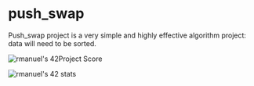 # push_swap
Push_swap project is a very simple and highly effective algorithm project: data will need to be sorted.


![rmanuel's 42Project Score](https://badge42.herokuapp.com/api/project/rmanuel/push_swap)

![rmanuel's 42 stats](https://badge42.herokuapp.com/api/stats/rmanuel)
